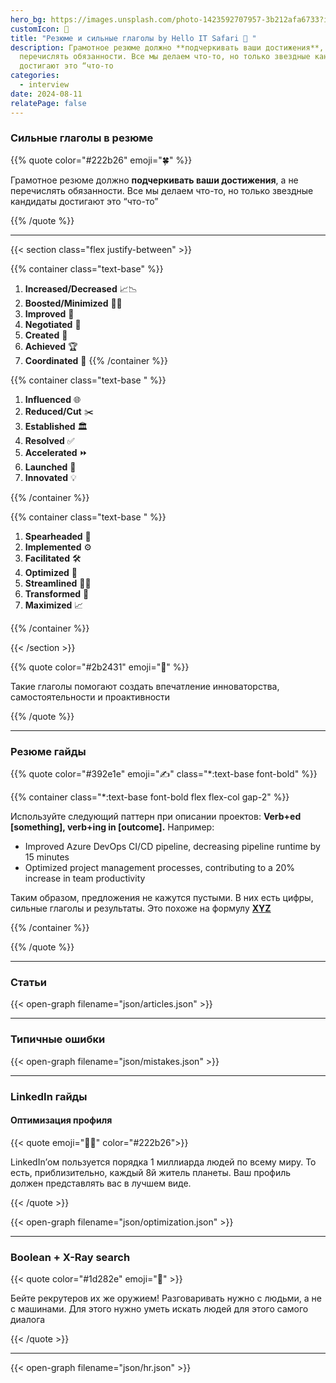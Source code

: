 ```yaml
---
hero_bg: https://images.unsplash.com/photo-1423592707957-3b212afa6733?ixlib=rb-4.0.3&q=85&fm=jpg&crop=entropy&cs=srgb&w=4800
customIcon: 💼
title: "Резюме и сильные глаголы by Hello IT Safari 🦖 "
description: Грамотное резюме должно **подчеркивать ваши достижения**, а не
  перечислять обязанности. Все мы делаем что-то, но только звездные кандидаты
  достигают это “что-то
categories:
  - interview
date: 2024-08-11
relatePage: false
---
```


### Сильные глаголы в резюме

{{% quote color="#222b26" emoji="🍀" %}}

Грамотное резюме должно **подчеркивать ваши достижения**, а не перечислять обязанности. Все мы делаем что-то, но только звездные кандидаты достигают это “что-то”

{{% /quote %}}

---

{{< section class="flex justify-between" >}}

{{% container class="text-base" %}}

1. **Increased/Decreased** 📈📉
2. **Boosted/Minimized** 🚀🔽
3. **Improved** 🌟
4. **Negotiated** 🤝
5. **Created** 🎨
6. **Achieved** 🏆
7. **Coordinated** 📅
   {{% /container %}}

{{% container class="text-base " %}}

1. **Influenced** 🌐
1. **Reduced/Cut** ✂️
1. **Established** 🏛️
1. **Resolved** ✅
1. **Accelerated** ⏩
1. **Launched** 🚀
1. **Innovated** 💡

{{% /container %}}

{{% container class="text-base " %}}

1. **Spearheaded** 🏹
1. **Implemented** ⚙️
1. **Facilitated** 🛠️
1. **Optimized** 🔧
1. **Streamlined** 🏃‍♂️
1. **Transformed** 🔄
1. **Maximized** 📈

{{% /container %}}

{{< /section >}}

{{% quote color="#2b2431" emoji="🔮" %}}

Такие глаголы помогают создать впечатление инноваторства, самостоятельности и проактивности

{{% /quote  %}}

---

### Резюме гайды

{{% quote color="#392e1e" emoji="✍️" class="*:text-base font-bold" %}}

{{% container class="*:text-base font-bold flex flex-col gap-2" %}}

Используйте следующий паттерн при описании проектов: **Verb+ed [something], verb+ing in [outcome].** Например:

- Improved Azure DevOps CI/CD pipeline, decreasing pipeline runtime by 15 minutes
- Optimized project management processes, contributing to a 20% increase in team productivity

Таким образом, предложения не кажутся пустыми. В них есть цифры, сильные глаголы и результаты. Это похоже на формулу [**XYZ**](https://www.inc.com/bill-murphy-jr/google-recruiters-say-these-5-resume-tips-including-x-y-z-formula-will-improve-your-odds-of-getting-hired-at-google.html)

{{% /container %}}

{{% /quote  %}}

---

### Статьи

{{< open-graph filename="json/articles.json" >}}

---

### Типичные ошибки

{{< open-graph filename="json/mistakes.json" >}}

---

### LinkedIn гайды

#### Оптимизация профиля

{{< quote emoji="🏄‍♂️" color="#222b26">}}

LinkedIn’ом пользуется порядка 1 миллиарда людей по всему миру. То есть, приблизительно, каждый 8й житель планеты. Ваш профиль должен представлять вас в лучшем виде.

{{< /quote >}}

{{< open-graph filename="json/optimization.json" >}}

---

### Boolean + X-Ray search

{{< quote color="#1d282e" emoji="🤖" >}}

Бейте рекрутеров их же оружием! Разговаривать нужно с людьми, а не с машинами. Для этого нужно уметь искать людей для этого самого диалога

{{< /quote >}}

---

{{< open-graph filename="json/hr.json" >}}
